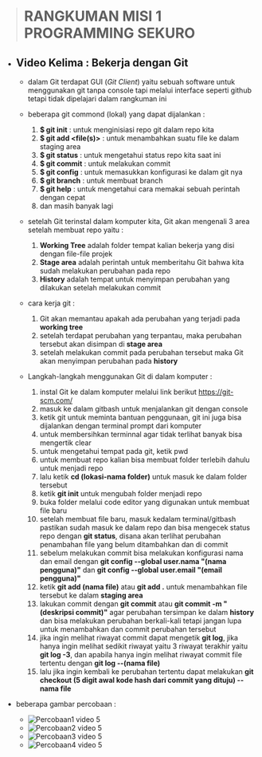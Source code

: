 > # RANGKUMAN MISI 1 PROGRAMMING SEKURO 


* ## Video Kelima : Bekerja dengan Git

    - dalam Git terdapat GUI (*Git Client*) yaitu sebuah software untuk menggunakan git tanpa console tapi melalui interface seperti github tetapi tidak dipelajari dalam rangkuman ini

    - beberapa git commond (lokal) yang dapat dijalankan :
        1. **$ git init** : untuk menginisiasi repo git dalam repo kita
        2. **$ git add <file(s)>** : untuk menambahkan suatu file ke dalam staging area
        3. **$ git status** : untuk mengetahui status repo kita saat ini
        4. **$ git commit** : untuk melakukan commit
        5. **$ git config** : untuk memasukkan konfigurasi ke dalam git nya
        6. **$ git branch** : untuk membuat branch
        7. **$ git help** : untuk mengetahui cara memakai sebuah perintah dengan cepat
        8. dan masih banyak lagi

    - setelah Git terinstal dalam komputer kita, Git akan mengenali 3 area setelah membuat repo yaitu :
        1. **Working Tree** adalah folder tempat kalian bekerja yang disi dengan file-file projek
        2. **Stage area** adalah perintah untuk memberitahu Git bahwa kita sudah melakukan perubahan pada repo
        3. **History** adalah tempat untuk menyimpan perubahan yang dilakukan setelah melakukan commit

    - cara kerja git :
        1. Git akan memantau apakah ada perubahan yang terjadi pada **working tree**
        2. setelah terdapat perubahan yang terpantau, maka perubahan tersebut akan disimpan di **stage area**
        3. setelah melakukan commit pada perubahan tersebut maka Git akan menyimpan perubahan pada **history**

    - Langkah-langkah menggunakan Git di dalam komputer :
        1. instal Git ke dalam komputer melalui link berikut <https://git-scm.com/>
        2. masuk ke dalam gitbash untuk menjalankan git dengan console
        3. ketik git untuk meminta bantuan penggunaan, git ini juga bisa dijalankan dengan terminal prompt dari komputer
        4. untuk membersihkan terminnal agar tidak terlihat banyak bisa mengertik clear
        5. untuk mengetahui tempat pada git, ketik pwd
        6. untuk membuat repo kalian bisa membuat folder terlebih dahulu untuk menjadi repo 
        7. lalu ketik **cd (lokasi-nama folder)** untuk masuk ke dalam folder tersebut
        8. ketik **git init** untuk mengubah folder menjadi repo
        9. buka folder melalui code editor yang digunakan untuk membuat file baru
        10. setelah membuat file baru, masuk kedalam terminal/gitbash pastikan sudah masuk ke dalam repo dan bisa mengecek status repo dengan **git status**, disana akan terlihat  perubahan penambahan file yang belum ditambahkan dan di commit
        11. sebelum melakukan commit bisa melakukan konfigurasi nama dan email dengan **git config --global user.nama "(nama pengguna)"** dan **git config --global user.email "(email pengguna)"**
        12. ketik **git add (nama file)** atau **git add .**  untuk menambahkan file tersebut ke dalam **staging area**
        13. lakukan commit dengan **git commit** atau **git commit -m "(deskripsi commit)"** agar perubahan tersimpan ke dalam **history** dan bisa melakukan perubahan berkali-kali tetapi jangan lupa untuk menambahkan dan commit perubahan tersebut
        14. jika ingin melihat riwayat commit dapat mengetik **git log**, jika hanya ingin melihat sedikit riwayat yaitu 3 riwayat terakhir yaitu **git log -3**, dan apabila hanya ingin melihat riwayat commit file tertentu dengan **git log --(nama file)**
        15. lalu jika ingin kembali ke perubahan tertentu dapat melakukan **git checkout (5 digit awal kode hash dari commit yang dituju) --nama file**
    
* beberapa gambar percobaan :
    - ![Percobaan1 video 5](https://drive.google.com/file/d/1OExcG7K-uwJRaezWD2neCMUCGW5WlOt7/view?usp=sharing "percobaan1 video 5")
    - ![Percobaan2 video 5](https://drive.google.com/file/d/12vNq2_b3JS7OSVhwKdrskrqYLr50i281/view?usp=sharing "percobaan2 video 5")
    - ![Percobaan3 video 5](https://drive.google.com/file/d/1eO54hmCWnCx1UKiZy3iuhKsC8Gw_JC1H/view?usp=sharing "percobaan3 video 5")
    - ![Percobaan4 video 5](https://drive.google.com/file/d/1665BDb0LGic0fVrkKa2y3XwSad3taXEy/view?usp=sharing "percobaan4 video 5")